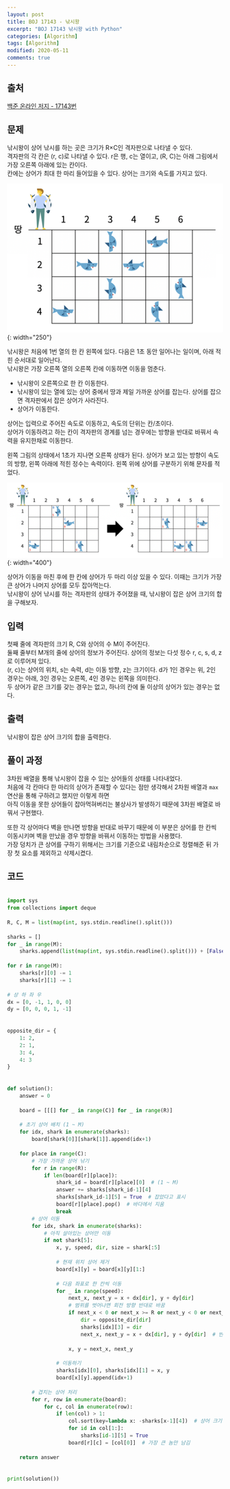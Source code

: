 ```yaml
---
layout: post
title: BOJ 17143 - 낚시왕
excerpt: "BOJ 17143 낚시왕 with Python"
categories: [Algorithm]
tags: [Algorithm]
modified: 2020-05-11
comments: true
---
```


## 출처
[백준 온라인 저지 - 17143번](https://www.acmicpc.net/problem/17143)


## 문제
낚시왕이 상어 낚시를 하는 곳은 크기가 R×C인 격자판으로 나타낼 수 있다. <br>
격자판의 각 칸은 (r, c)로 나타낼 수 있다. r은 행, c는 열이고, (R, C)는 아래 그림에서 가장 오른쪽 아래에 있는 칸이다. <br>
칸에는 상어가 최대 한 마리 들어있을 수 있다. 상어는 크기와 속도를 가지고 있다. <br>

![이미지](/img/boj/shark.png){: width="250"}

낚시왕은 처음에 1번 열의 한 칸 왼쪽에 있다. 다음은 1초 동안 일어나는 일이며, 아래 적힌 순서대로 일어난다. <br>
낚시왕은 가장 오른쪽 열의 오른쪽 칸에 이동하면 이동을 멈춘다. <br>

* 낚시왕이 오른쪽으로 한 칸 이동한다. 
* 낚시왕이 있는 열에 있는 상어 중에서 땅과 제일 가까운 상어를 잡는다. 상어를 잡으면 격자판에서 잡은 상어가 사라진다.
* 상어가 이동한다.

상어는 입력으로 주어진 속도로 이동하고, 속도의 단위는 칸/초이다. <br>
상어가 이동하려고 하는 칸이 격자판의 경계를 넘는 경우에는 방향을 반대로 바꿔서 속력을 유지한채로 이동한다. <br>

왼쪽 그림의 상태에서 1초가 지나면 오른쪽 상태가 된다. 상어가 보고 있는 방향이 속도의 방향, 왼쪽 아래에 적힌 정수는 속력이다. 왼쪽 위에 상어를 구분하기 위해 문자를 적었다. <br>

![이미지](/img/boj/shark2.png){: width="400"}

상어가 이동을 마친 후에 한 칸에 상어가 두 마리 이상 있을 수 있다. 이때는 크기가 가장 큰 상어가 나머지 상어를 모두 잡아먹는다. <br>
낚시왕이 상어 낚시를 하는 격자판의 상태가 주어졌을 때, 낚시왕이 잡은 상어 크기의 합을 구해보자.

## 입력
첫째 줄에 격자판의 크기 R, C와 상어의 수 M이 주어진다. <br>
둘째 줄부터 M개의 줄에 상어의 정보가 주어진다. 상어의 정보는 다섯 정수 r, c, s, d, z 로 이루어져 있다. <br>
(r, c)는 상어의 위치, s는 속력, d는 이동 방향, z는 크기이다. d가 1인 경우는 위, 2인 경우는 아래, 3인 경우는 오른쪽, 4인 경우는 왼쪽을 의미한다. <br>
두 상어가 같은 크기를 갖는 경우는 없고, 하나의 칸에 둘 이상의 상어가 있는 경우는 없다. <br>

## 출력
낚시왕이 잡은 상어 크기의 합을 출력한다.

## 풀이 과정
3차원 배열을 통해 낚시왕이 잡을 수 있는 상어들의 상태를 나타내었다. <br>
처음에 각 칸마다 한 마리의 상어가 존재할 수 있다는 점만 생각해서 2차원 배열과 `max` 연산을 통해 구하려고 했지만 이렇게 하면 <br>
아직 이동을 못한 상어들이 잡아먹혀버리는 불상사가 발생하기 때문에 3차원 배열로 바꿔서 구현했다. <br>

또한 각 상어마다 벽을 만나면 방향을 반대로 바꾸기 때문에 이 부분은 상어를 한 칸씩 이동시키며 벽을 만났을 경우 방향을 바꿔서 이동하는 방법을 사용했다. <br>
가장 덩치가 큰 상어를 구하기 위해서는 크기를 기준으로 내림차순으로 정렬해준 뒤 가장 첫 요소를 제외하고 삭제시켰다. <br>


## 코드
~~~ python

import sys
from collections import deque

R, C, M = list(map(int, sys.stdin.readline().split()))

sharks = []
for _ in range(M):
    sharks.append(list(map(int, sys.stdin.readline().split())) + [False])

for r in range(M):
    sharks[r][0] -= 1
    sharks[r][1] -= 1

# 상 하 좌 우
dx = [0, -1, 1, 0, 0]
dy = [0, 0, 0, 1, -1]


opposite_dir = {
    1: 2,
    2: 1,
    3: 4,
    4: 3
}


def solution():
    answer = 0

    board = [[[] for _ in range(C)] for _ in range(R)]

    # 초기 상어 배치 (1 ~ M)
    for idx, shark in enumerate(sharks):
        board[shark[0]][shark[1]].append(idx+1)

    for place in range(C):
        # 가장 가까운 상어 낚기
        for r in range(R):
            if len(board[r][place]):
                shark_id = board[r][place][0]  # (1 ~ M)
                answer += sharks[shark_id-1][4]
                sharks[shark_id-1][5] = True  # 잡았다고 표시
                board[r][place].pop()  # 바다에서 지움
                break
        # 상어 이동
        for idx, shark in enumerate(sharks):
            # 아직 살아있는 상어만 이동
            if not shark[5]:
                x, y, speed, dir, size = shark[:5]

                # 현재 위치 상어 제거
                board[x][y] = board[x][y][1:]

                # 다음 좌표로 한 칸씩 이동
                for _ in range(speed):
                    next_x, next_y = x + dx[dir], y + dy[dir]
                    # 범위를 벗어나면 회전 방향 반대로 바꿈
                    if next_x < 0 or next_x >= R or next_y < 0 or next_y >= C:
                        dir = opposite_dir[dir]
                        sharks[idx][3] = dir
                        next_x, next_y = x + dx[dir], y + dy[dir]  # 반대 방향으로 바꾸고 다시 이동

                    x, y = next_x, next_y

                # 이동하기
                sharks[idx][0], sharks[idx][1] = x, y
                board[x][y].append(idx+1)

        # 겹치는 상어 처리
        for r, row in enumerate(board):
            for c, col in enumerate(row):
                if len(col) > 1:
                    col.sort(key=lambda x: -sharks[x-1][4])  # 상어 크기 정렬
                    for id in col[1:]:
                        sharks[id-1][5] = True
                    board[r][c] = [col[0]]  # 가장 큰 놈만 남김

    return answer


print(solution())


~~~

